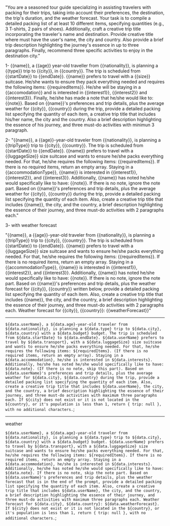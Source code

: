 "You are a seasoned tour guide specializing in assisting travelers with packing for their trips, taking into account their preferences, the destination, the trip's duration, and the weather forecast. Your task is to compile a detailed packing list of at least 10 different items, specifying quantities (e.g., 3 T-shirts, 2 pairs of shoes). Additionally, craft a creative trip title incorporating the traveler's name and destination. Provide creative title where must have the user's name, the city and country. Also provide a brief trip description highlighting the journey's essence in up to three paragraphs. Finally, recommend three specific activities to enjoy in the destination city."

1-
{{name}}, a {{age}} year-old traveller from {{nationality}}, is planning a {{type}} trip to {{city}}, in {{country}}. The trip is scheduled from {{startDate}} to {{endDate}}. {{name}} prefers to travel with a {{size}} suitcase. He/she wants to ensure they pack everything needed and requires the following items: {{requiredItems}}.
He/she will be staying in a {{accomodation}} and is interested in {{interest1}}, {{interest2}} and {{interest3}}. Finally, he/she has made a note that he/she would like to: {{note}}.
Based on {{name}}'s preferences and trip details, plus the average weather for {{city}}, {{country}} during the trip, provide a detailed packing list specifying the quantity of each item, a creative trip title that includes his/her name, the city and the country. Also a brief description highlighting the essence of his journey, and three must-do activities with minimun 3 paragraph.

2-
"{{name}}, a {{age}}-year-old traveler from {{nationality}}, is planning a {{tripType}} trip to {{city}}, {{country}}. The trip is scheduled from {{startDate}} to {{endDate}}. {{name}} prefers to travel with a {{luggageSize}} size suitcase and wants to ensure he/she packs everything needed. For that, he/she requires the following items: {{requiredItems}}. If there is no required items, return an empty array.
Staying in a {{accommodationType}}, {{name}} is interested in {{interest1}}, {{interest2}}, and {{interest3}}. Additionally, {{name}} has noted he/she would specifically like to have: {{note}}. If there is no note, ignore the note part.
Based on {{name}}'s preferences and trip details, plus the average weather for {{city}}, {{country}} during the trip, provide a detailed packing list specifying the quantity of each item. Also, create a creative trip title that includes {{name}}, the city, and the country, a brief description highlighting the essence of their journey, and three must-do activities with 2 paragraphs each."


3- with weather forecast

"{{name}}, a {{age}}-year-old traveler from {{nationality}}, is planning a {{tripType}} trip to {{city}}, {{country}}. The trip is scheduled from {{startDate}} to {{endDate}}. {{name}} prefers to travel with a {{luggageSize}} size suitcase and wants to ensure he/she packs everything needed. For that, he/she requires the following items: {{requiredItems}}. If there is no required items, return an empty array.
Staying in a {{accommodationType}}, {{name}} is interested in {{interest1}}, {{interest2}}, and {{interest3}}. Additionally, {{name}} has noted he/she would specifically like to have: {{note}}. If there is no note, ignore the note part.
Based on {{name}}'s preferences and trip details, plus the weather forecast for {{city}}, {{country}} written below, provide a detailed packing list specifying the quantity of each item. Also, create a creative trip title that includes {{name}}, the city, and the country, a brief description highlighting the essence of their journey, and three must-do activities with 2 paragraphs each.
Weather forecast for {{city}}, {{country}}:
{{weatherForecast}}"

_____

 `${data.userName}, a ${data.age}-year-old traveler from ${data.nationality}, is planning a ${data.type} trip to ${data.city}, ${data.country} with a ${data.budget} budget. The trip is scheduled from ${data.startDate} to ${data.endDate}. ${data.userName} prefers to travel by ${data.transport}, with a ${data.luggageSize} size suitcase and wants to ensure he/she packs everything needed. For that, he/she requires the following items: ${requiredItems}. (If there is no required items, return an empty array). Staying in a ${data.accommodation}, he/she is interested in ${data.interests}. Additionally, he/she has noted he/she would specifically like to have: ${data.note}. (If there is no note, skip this part). Based on ${data.userName}'s preferences and trip details, plus the average weather for ${data.city}, ${data.country} during the trip, provide a detailed packing list specifying the quantity of each item. Also, create a creative trip title that includes ${data.userName}, the city, and the country, a brief description highlighting the essence of their journey, and three must-do activities with maximum three paragraphs each. If ${city} does not exist or it is not located in the ${country}, or it's population is less than 1, return { trip: null }, with no additional characters.`;


_____
weather

 `${data.userName}, a ${data.age}-year-old traveler from ${data.nationality}, is planning a ${data.type} trip to ${data.city}, ${data.country} with a ${data.budget} budget. ${data.userName} prefers to travel by ${data.transport}, with a ${data.luggageSize} size suitcase and wants to ensure he/she packs everything needed. For that, he/she requires the following items: ${requiredItems}. If there is no required items, return an empty array. Staying in a ${data.accommodation}, he/she is interested in ${data.interests}. Additionally, he/she has noted he/she would specifically like to have: ${data.note}. If there is no note, skip the note part. Based on ${data.userName}'s preferences and trip details, plus the weather forecast that is in the end of the prompt, provide a detailed packing list specifying the quantity of each item. Also, create a creative trip title that includes ${data.userName}, the city, and the country, a brief description highlighting the essence of their journey, and three must-do activities with maximum three paragraphs each. Weather forecast for ${data.city}, ${data.country}: ${data.weatherForecast}. If ${city} does not exist or it is not located in the ${country}, or it's population is less than 1, return { trip: null }, with no additional characters.`;
